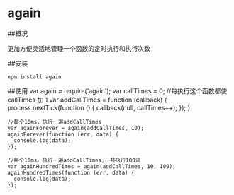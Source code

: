 again
=====

##概况

更加方便灵活地管理一个函数的定时执行和执行次数

##安装

    npm install again
     
##使用
    var again = require('again');
    var callTimes = 0;
    //每执行这个函数都使callTimes 加 1
    var addCallTimes = function (callback) {
      process.nextTick(function () {
        callback(null, callTimes++);
      });
    }
    
    //每个10ms，执行一遍addCallTimes
    var againForever = again(addCallTimes, 10);
    againForever(function (err, data) {
      console.log(data);
    });
    
    //每个10ms，执行一遍addCallTimes,一共执行100词
    var againHundredTimes = again(addCallTimes, 10, 100);
    againHundredTimes(function (err, data) {
      console.log(data);
    });
